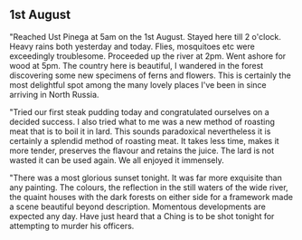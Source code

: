 ## 1st August

"Reached Ust Pinega at 5am on the 1st August. Stayed here till 2 o'clock. Heavy rains both yesterday and today. Flies, mosquitoes etc were exceedingly troublesome. Proceeded up the river at 2pm. Went ashore for wood at 5pm. The country here is beautiful, I wandered in the forest discovering some new specimens of ferns and flowers. This is certainly the most delightful spot among the many lovely places I've been in since arriving in North Russia.

"Tried our first steak pudding today and congratulated ourselves on a decided success. I also tried what to me was a new method of roasting meat that is to boil it in lard. This sounds paradoxical nevertheless it is certainly a splendid method of roasting meat. It takes less time, makes it more tender, preserves the flavour and retains the juice. The lard is not wasted it can be used again. We all enjoyed it immensely.

"There was a most glorious sunset tonight. It was far more exquisite than any painting. The colours, the reflection in the still waters of the wide river, the quaint houses with the dark forests on either side for a framework made a scene beautiful beyond description. Momentous developments are expected any day. Have just heard that a Ching is to be shot tonight for attempting to murder his officers.
